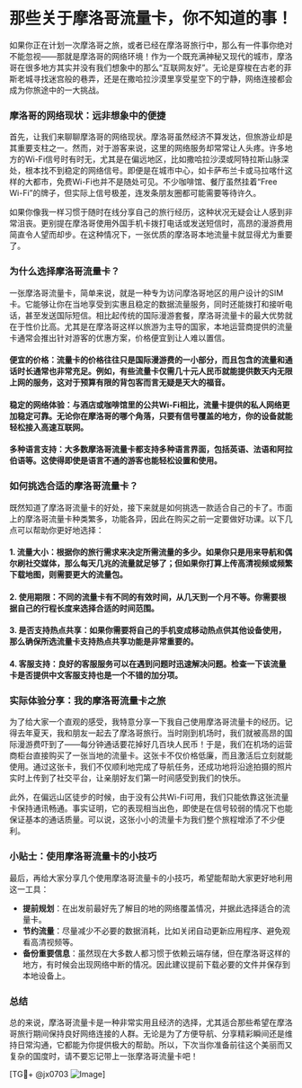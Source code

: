 # 那些关于摩洛哥流量卡，你不知道的事！

如果你正在计划一次摩洛哥之旅，或者已经在摩洛哥旅行中，那么有一件事你绝对不能忽视——那就是摩洛哥的网络环境！作为一个既充满神秘又现代的城市，摩洛哥在很多地方其实并没有我们想象中的那么“互联网友好”。无论是穿梭在古老的菲斯老城寻找迷宫般的巷弄，还是在撒哈拉沙漠里享受星空下的宁静，网络连接都会成为你旅途中的一大挑战。

### 摩洛哥的网络现状：远非想象中的便捷

首先，让我们来聊聊摩洛哥的网络现状。摩洛哥虽然经济不算发达，但旅游业却是其重要支柱之一。然而，对于游客来说，这里的网络服务却常常让人头疼。许多地方的Wi-Fi信号时有时无，尤其是在偏远地区，比如撒哈拉沙漠或阿特拉斯山脉深处，根本找不到稳定的网络信号。即便是在城市中心，如卡萨布兰卡或马拉喀什这样的大都市，免费Wi-Fi也并不是随处可见。不少咖啡馆、餐厅虽然挂着“Free Wi-Fi”的牌子，但实际上信号极差，连发条朋友圈都可能需要等待许久。

如果你像我一样习惯于随时在线分享自己的旅行经历，这种状况无疑会让人感到非常沮丧。更别提在摩洛哥使用外国手机卡拨打电话或发送短信时，高昂的漫游费用简直令人望而却步。在这种情况下，一张优质的摩洛哥本地流量卡就显得尤为重要了。

### 为什么选择摩洛哥流量卡？

一张摩洛哥流量卡，简单来说，就是一种专为访问摩洛哥地区的用户设计的SIM卡。它能够让你在当地享受到实惠且稳定的数据流量服务，同时还能拨打和接听电话，甚至发送国际短信。相比起传统的国际漫游套餐，摩洛哥流量卡的最大优势就在于性价比高。尤其是在摩洛哥这样以旅游为主导的国家，本地运营商提供的流量卡通常会推出针对游客的优惠方案，价格便宜到让人难以置信。

#### 便宜的价格：流量卡的价格往往只是国际漫游费的一小部分，而且包含的流量和通话时长通常也非常充足。例如，有些流量卡仅需几十元人民币就能提供数天内无限上网的服务，这对于预算有限的背包客而言无疑是天大的福音。

#### 稳定的网络体验：与酒店或咖啡馆里的公共Wi-Fi相比，流量卡提供的私人网络更加稳定可靠。无论你在摩洛哥的哪个角落，只要有信号覆盖的地方，你的设备就能轻松接入高速互联网。

#### 多种语言支持：大多数摩洛哥流量卡都支持多种语言界面，包括英语、法语和阿拉伯语等。这使得即使是语言不通的游客也能轻松设置和使用。

### 如何挑选合适的摩洛哥流量卡？

既然知道了摩洛哥流量卡的好处，接下来就是如何挑选一款适合自己的卡了。市面上的摩洛哥流量卡种类繁多，功能各异，因此在购买之前一定要做好功课。以下几点可以帮助你更好地选择：

#### 1. 流量大小：根据你的旅行需求来决定所需流量的多少。如果你只是用来导航和偶尔刷社交媒体，那么每天几兆的流量就足够了；但如果你打算上传高清视频或频繁下载地图，则需要更大的流量包。

#### 2. 使用期限：不同的流量卡有不同的有效时间，从几天到一个月不等。你需要根据自己的行程长度来选择合适的时间范围。

#### 3. 是否支持热点共享：如果你需要将自己的手机变成移动热点供其他设备使用，那么确保所选流量卡支持热点共享功能是非常重要的。

#### 4. 客服支持：良好的客服服务可以在遇到问题时迅速解决问题。检查一下该流量卡是否提供中文客服支持也是一个不错的加分项。

### 实际体验分享：我的摩洛哥流量卡之旅

为了给大家一个直观的感受，我特意分享一下我自己使用摩洛哥流量卡的经历。记得去年夏天，我和朋友一起去了摩洛哥旅行。当时刚到机场时，我们就被高昂的国际漫游费吓到了——每分钟通话要花掉好几百块人民币！于是，我们在机场的运营商柜台直接购买了一张当地的流量卡。这张卡不仅价格低廉，而且激活后立刻就能使用。通过这张卡，我们不仅顺利地完成了导航任务，还成功地将沿途拍摄的照片实时上传到了社交平台，让亲朋好友们第一时间感受到我们的快乐。

此外，在偏远山区徒步的时候，由于没有公共Wi-Fi可用，我们只能依靠这张流量卡保持通讯畅通。事实证明，它的表现相当出色，即使是在信号较弱的情况下也能保证基本的通话质量。可以说，这张小小的流量卡为我们整个旅程增添了不少便利。

### 小贴士：使用摩洛哥流量卡的小技巧

最后，再给大家分享几个使用摩洛哥流量卡的小技巧，希望能帮助大家更好地利用这一工具：

- **提前规划**：在出发前最好先了解目的地的网络覆盖情况，并据此选择适合的流量卡。
- **节约流量**：尽量减少不必要的数据消耗，比如关闭自动更新应用程序、避免观看高清视频等。
- **备份重要信息**：虽然现在大多数人都习惯于依赖云端存储，但在摩洛哥这样的地方，有时候会出现网络中断的情况。因此建议提前下载必要的文件并保存到本地设备上。

### 总结

总的来说，摩洛哥流量卡是一种非常实用且经济的选择，尤其适合那些希望在摩洛哥旅行期间保持良好网络连接的人群。无论是为了方便导航、分享精彩瞬间还是维持日常沟通，它都能为你提供极大的帮助。所以，下次当你准备前往这个美丽而又复杂的国度时，请不要忘记带上一张摩洛哥流量卡吧！

[TG💪+ @jx0703 ![Image](https://github.com/user-attachments/assets/dbca1d08-cadb-493c-b0ec-ad6f7a83f270)]